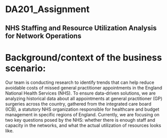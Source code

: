 # DA201_Assignment
## NHS Staffing and Resource Utilization Analysis for Network Operations

# Background/context of the business scenario:

Our team is conducting research to identify trends that can help reduce avoidable costs of missed general practitioner appointments in the England National Health Services (NHS). 
To ensure data-driven solutions, we are analyzing historical data about all appointments at general practitioner (GP) surgeries across the country, gathered from the integrated care board (ICB), a statutory NHS organization responsible for healthcare and budget management in specific regions of England. Currently, we are focusing on two key questions posed by the NHS: whether there is enough staff and capacity in the networks, and what the actual utilization of resources looks like.

